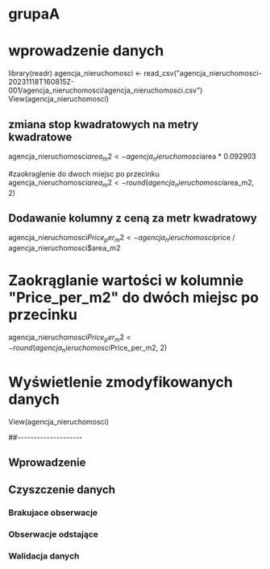 # grupaA

# wprowadzenie danych

library(readr) agencja_nieruchomosci \<- read_csv("agencja_nieruchomosci-20231118T160815Z-001/agencja_nieruchomosci/agencja_nieruchomosci.csv") View(agencja_nieruchomosci)

## zmiana stop kwadratowych na metry kwadratowe

agencja_nieruchomosci$area_m2 <- agencja_nieruchomosci$area * 0.092903

#zaokraglenie do dwoch miejsc po przecinku
agencja_nieruchomosci$area_m2 <- round(agencja_nieruchomosci$area_m2, 2)

## Dodawanie kolumny z ceną za metr kwadratowy
agencja_nieruchomosci$Price_per_m2 <- agencja_nieruchomosci$price / agencja_nieruchomosci$area_m2

# Zaokrąglanie wartości w kolumnie "Price_per_m2" do dwóch miejsc po przecinku
agencja_nieruchomosci$Price_per_m2 <- round(agencja_nieruchomosci$Price_per_m2, 2)






# Wyświetlenie zmodyfikowanych danych

View(agencja_nieruchomosci)

##--------------------

## Wprowadzenie

## Czyszczenie danych

### Brakujace obserwacje

### Obserwacje odstające

### Walidacja danych

